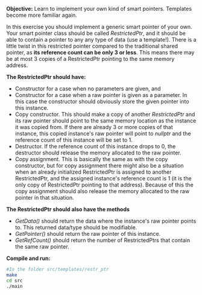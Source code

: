 **Objective:** Learn to implement your own kind of smart pointers.
Templates become more familiar again.

In this exercise you should implement a generic smart pointer of your own.
Your  smart pointer class should be called *RestrictedPtr*, and it should
be able to  contain a pointer to any any type of data (use a template!).
There is a little  twist in this restricted pointer compared to the
traditional shared pointer, as  **its reference count can be only 3 or
less**. This means there may be at most 3 copies of a RestrictedPtr
pointing to the same memory address.

**The RestrictedPtr should have:**

 - Constructor for a case when no parameters are given, and 
 - Constructor for a case when a raw pointer is given as a parameter. In
this  case the constructor should obviously store the given pointer into
this instance.
 - Copy constructor. This should make a copy of another *RestrictedPtr* and
its raw pointer should point to the same memory location as the instance
it was copied from. If there are already 3 or more copies of that
instance, this copied instance's raw pointer will point to *nullptr* and
the reference count of this  instance will be set to 1.
 - Destructor. If the reference count of this instance drops to 0, the
destructor should release the memory allocated to the raw pointer.
 - Copy assignment. This is basically the same as with the copy
constructor, but for copy assignment there might also be a situation when an already
initialized  RestrictedPtr is assigned to another RestrictedPtr, and the
assigned instance's  reference count is 1 (it is the only copy of
RestrictedPtr pointing to that address). Because of this the copy
assignment should also release the memory allocated to the raw pointer in
that situation.

**The RestrictedPtr should also have the methods**

 - *GetData()* should return the data where the instance's raw pointer 
 points to. This returned data/type should be modifiable.
 - *GetPointer()* should return the raw pointer of this instance.
 - *GetRefCount()* should return the number of RestrictedPtrs that contain the
 same raw pointer.


**Compile and run:**
```bash
#In the folder src/templates/restr_ptr
make
cd src
./main
```